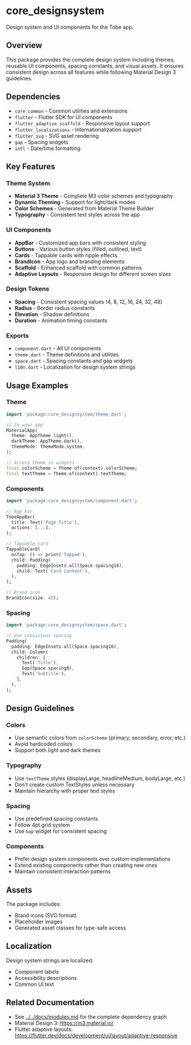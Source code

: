 # core_designsystem

Design system and UI components for the Tobe app.

## Overview

This package provides the complete design system including themes, reusable UI components, spacing constants, and visual assets. It ensures consistent design across all features while following Material Design 3 guidelines.

## Dependencies

- `core_common` - Common utilities and extensions
- `flutter` - Flutter SDK for UI components
- `flutter_adaptive_scaffold` - Responsive layout support
- `flutter_localizations` - Internationalization support
- `flutter_svg` - SVG asset rendering
- `gap` - Spacing widgets
- `intl` - Date/time formatting

## Key Features

### Theme System
- **Material 3 Theme** - Complete M3 color schemes and typography
- **Dynamic Theming** - Support for light/dark modes
- **Color Schemes** - Generated from Material Theme Builder
- **Typography** - Consistent text styles across the app

### UI Components
- **AppBar** - Customized app bars with consistent styling
- **Buttons** - Various button styles (filled, outlined, text)
- **Cards** - Tappable cards with ripple effects
- **BrandIcon** - App logo and branding elements
- **Scaffold** - Enhanced scaffold with common patterns
- **Adaptive Layouts** - Responsive design for different screen sizes

### Design Tokens
- **Spacing** - Consistent spacing values (4, 8, 12, 16, 24, 32, 48)
- **Radius** - Border radius constants
- **Elevation** - Shadow definitions
- **Duration** - Animation timing constants

### Exports
- `component.dart` - All UI components
- `theme.dart` - Theme definitions and utilities
- `space.dart` - Spacing constants and gap widgets
- `l10n.dart` - Localization for design system strings

## Usage Examples

### Theme
```dart
import 'package:core_designsystem/theme.dart';

// In your app
MaterialApp(
  theme: AppTheme.light(),
  darkTheme: AppTheme.dark(),
  themeMode: ThemeMode.system,
);

// Access theme in widgets
final colorScheme = Theme.of(context).colorScheme;
final textTheme = Theme.of(context).textTheme;
```

### Components
```dart
import 'package:core_designsystem/component.dart';

// App bar
TobeAppBar(
  title: Text('Page Title'),
  actions: [...],
);

// Tappable card
TappableCard(
  onTap: () => print('Tapped'),
  child: Padding(
    padding: EdgeInsets.all(Space.spacing16),
    child: Text('Card Content'),
  ),
);

// Brand icon
BrandIcon(size: 48);
```

### Spacing
```dart
import 'package:core_designsystem/space.dart';

// Use consistent spacing
Padding(
  padding: EdgeInsets.all(Space.spacing16),
  child: Column(
    children: [
      Text('Title'),
      Gap(Space.spacing8),
      Text('Subtitle'),
    ],
  ),
);
```

## Design Guidelines

### Colors
- Use semantic colors from `colorScheme` (primary, secondary, error, etc.)
- Avoid hardcoded colors
- Support both light and dark themes

### Typography
- Use `textTheme` styles (displayLarge, headlineMedium, bodyLarge, etc.)
- Don't create custom TextStyles unless necessary
- Maintain hierarchy with proper text styles

### Spacing
- Use predefined spacing constants
- Follow 4pt grid system
- Use `Gap` widget for consistent spacing

### Components
- Prefer design system components over custom implementations
- Extend existing components rather than creating new ones
- Maintain consistent interaction patterns

## Assets

The package includes:
- Brand icons (SVG format)
- Placeholder images
- Generated asset classes for type-safe access

## Localization

Design system strings are localized:
- Component labels
- Accessibility descriptions
- Common UI text

## Related Documentation

- See [../../docs/modules.md](../../docs/modules.md) for the complete dependency graph
- Material Design 3: https://m3.material.io/
- Flutter adaptive layouts: https://flutter.dev/docs/development/ui/layout/adaptive-responsive
